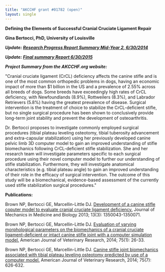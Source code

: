 ```yaml
---
title: "AKCCHF grant #01782 (open)"
layout: single
---
```


**Defining the Elements of Successful Cranial Cruciate Ligament Repair**

**Gina Bertocci, PhD, University of Louisville**

**_Update: [Research Progress Report Summary Mid-Year 2, 6/30/2014](</files/AKCCHF 01782 MY2 Summary.pdf>)_**

**_Update: [Final summary Report 6/30/2015](</files/AKCCHF grant 01782 FINAL Summary.pdf>)_**

**_Project Summary from the AKCCHF.org website:_**

"Cranial cruciate ligament (CrCL) deficiency affects the canine stifle
and is one of the most common orthopedic problems in dogs, having an
economic impact of more than \$1 billion in the US and a prevalence of
2.55% across all breeds of dogs. Some breeds have exceedingly high rates
of CrCL deficiency, with Newfoundlands (8.9%), Rottweilers (8.3%), and
Labrador Retrievers (5.8%) having the greatest prevalence of disease.
Surgical intervention is the treatment of choice to stabilize the
CrCL-deficient stifle, but no single surgical procedure has been shown
to conclusively provide long-term joint stability and prevent the
development of osteoarthritis.

Dr. Bertocci proposes to investigate commonly employed surgical
procedures (tibial plateau leveling osteotomy, tibial tuberosity
advancement and extra-capsular stabilization) using her previously
developed canine pelvic limb 3D computer model to gain an improved
understanding of stifle biomechanics following CrCL-deficient stifle
stabilization. She and her research team will investigate parameters
specific to each surgical procedure using their novel computer model to
further our understanding of stifle stabilization. Furthermore, they
will investigate anatomical characteristics (e.g. tibial plateau angle)
to gain an improved understanding of their role in the efficacy of
surgical intervention. The outcome of this study will be a
biomechanical, evidence-based assessment of the currently used stifle
stabilization surgical procedures."

**Publications:**

Brown NP, Bertocci GE, Marcellin-Little DJ. [Development of a canine
stifle coputer model to evaluate cranial cruciate ligament
deficiency.](https://www.worldscientific.com/doi/abs/10.1142/S0219519413500437?queryID=%24%7BresultBean.queryID%7D) Journal
of Mechanics in Medicine and Biology 2013; 13(3): 1350043-1350071.

Brown NP, Bertocci GE, Marcellin-Little DJ. [Evaluation of varying
morphological parameters on the biomechanics of a cranial cruciate
ligament-deficient or intact canine stifle joint with a computer
simulation model.](http://www.ncbi.nlm.nih.gov/pubmed/24370242)
American Journal of Veterinary Research, 2014; 75(1): 26-33.

Brown NP, Bertocci GE, Marcellin-Little DJ. [Canine stifle joint
biomechanics associated with tibial plateau leveling osteotomy predicted
by use of a computer
model.](http://avmajournals.avma.org/doi/abs/10.2460/ajvr.75.7.626)
American Journal of Veterinary Research, 2014; 75(7): 626-632.
